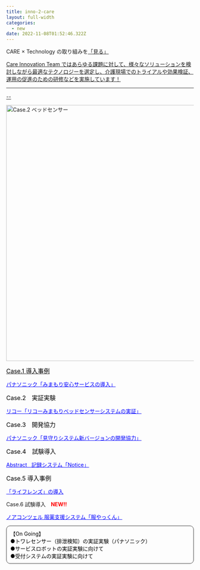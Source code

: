 ```yaml
---
title: inno-2-care
layout: full-width
categories:
  - new
date: 2022-11-08T01:52:46.322Z
---
```



<div class="bg-blue-800 text-center font-bold　bg-opacity-100 p-2 w-full h-full">

<span class="text-xm text-center text-white  font-bold">CARE × Technology の取り組みを<a href="https://www.google.com"></span><a href="https://www.google.com"><span class="text-yellow-200 ont-bold">「見る」</span></div>

<span class="text-xs text-black text-left ">Care Innovation Team ではあらゆる課題に対して、様々なソリューションを検討しながら最適なテクノロジーを選定し、介護現場でのトライアルや効果検証、運用の促進のための研修などを実施しています！</span><hr>--</hr>

<img src="https://image.jimcdn.com/app/cms/image/transf/none/path/s96da70f606bae585/image/ia6ef4877a5897bda/version/1573115836/image.png" data-orig-width="545" data-orig-height="519" alt="Case.2 ベッドセンサー" style="height: 687.288px;">

<div class="cc-m-all-content j-module j-text" id="cc-m-all-content-12080521960" data-action="content" ng-non-bindable="">
                <div class="cc-m-all-content j-module j-text" id="cc-m-all-content-12080521960" data-action="content" ng-non-bindable="">

<p style="text-align: left;" data-mce-style="text-align: left;"><span style="color: #000000; font-size: 16px;" data-mce-style="color: #000000; font-size: 16px;">Case.1 導入事例</span></p>
                <p style="text-align: left;" data-mce-style="text-align: left;"><a href="/app/s96da70f606bae585/pb83be447416d66df/" title="Case.1 「みまもり安心サービス」の導入" data-mce-href="/app/s96da70f606bae585/pb83be447416d66df/"><span style="color: #0000ff;" data-mce-style="color: #0000ff;"><u>パナソニック「みまもり安心サービスの導入」<br></u></span></a></p>

<span style="color: #000000; font-size: 16px;" data-mce-style="color: #000000; font-size: 16px;">Case.2　実証実験</span>

<a href="/app/s96da70f606bae585/pa295293559855ae1/" title="Case.２ 「リコーみまもりベッドセンサーシステム」の実証実験" data-mce-href="/app/s96da70f606bae585/pa295293559855ae1/"><span style="color: #0000ff;" data-mce-style="color: #0000ff;"><u>リコー「リコーみまもりベッドセンサーシステムの実証」<br></u></span></a>

<p style="text-align: left;" data-mce-style="text-align: left;"><span style="color: #000000; font-size: 16px;" data-mce-style="color: #000000; font-size: 16px;">Case.3　開発協力</span></p>

<a href="/app/s96da70f606bae585/p4acf6d2cefe333ec/" title="Case.3 システム開発協力" data-mce-href="/app/s96da70f606bae585/p4acf6d2cefe333ec/"><span style="color: #0000ff;" data-mce-style="color: #0000ff;"><u>パナソニック「見守りシステム新バージョンの開発協力」<br></u></span></a>

<p style="text-align: left;" data-mce-style="text-align: left;"><span style="color: #000000; font-size: 16px;" data-mce-style="color: #000000; font-size: 16px;">Case.4　試験導入</span></p>

<a href="/app/s96da70f606bae585/p7b84adf08c9d219b/" title="Case.４ スマホ型記録システムの試験導入" data-mce-href="/app/s96da70f606bae585/p7b84adf08c9d219b/"><span style="color: #0000ff;" data-mce-style="color: #0000ff;"><u>Abstract&nbsp; &nbsp;記録システム「Notice」</u></span></a>

<span style="color: #000000; font-size: 16px;" data-mce-style="color: #000000; font-size: 16px;">Case.5 導入事例</span>

<p style="text-align: left;" data-mce-style="text-align: left;"><a href="/app/s96da70f606bae585/p774ba57d63acbf68/" title="Case.5「ライフレンズ」の導入" data-mce-href="/app/s96da70f606bae585/p774ba57d63acbf68/"><span style="color: #0000ff;" data-mce-style="color: #0000ff;"><u>「ライフレンズ」の導入</u></span></a></p>

<p>Case.6 試験導入　<span style="font-weight: 700 !important;" data-mce-style="font-weight: 700 !important;"><span style="color: #ff0000;" data-mce-style="color: #ff0000;">NEW!!</span></span></p>

<p style="text-align: left;" data-mce-style="text-align: left;"><a href="/app/s96da70f606bae585/p31111e6166336d79/" title="Case.6服薬業務支援システム「服やっくん」の導入" data-mce-href="/app/s96da70f606bae585/p31111e6166336d79/"><span style="color: #0000ff;" data-mce-style="color: #0000ff;"><u>ノアコンツェル 服薬支援システム「服やっくん」</u></span></a></p>

<div class="cc-m-all-content j-module j-text" id="cc-m-all-content-12069869660" data-action="content" ng-non-bindable="">

<div style="padding: 10px; margin-bottom: 10px; border: 1px solid #333333; border-radius: 10px;" data-mce-style="padding: 10px; margin-bottom: 10px; border: 1px solid #333333; border-radius: 10px;"><span style="font-size: 14px; color: #000000;" data-mce-style="font-size: 14px; color: #000000;">【On Going】</span><br> <span style="font-size: 14px; color: #000000;" data-mce-style="font-size: 14px; color: #000000;">●トワレセンサー（排泄検知）の実証実験（パナソニック）</span><br> <span style="font-size: 14px; color: #000000;" data-mce-style="font-size: 14px; color: #000000;">●サービスロボットの実証実験に向けて<br> ●受付システムの実証実験に向けて<br></span></div>